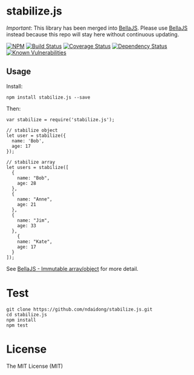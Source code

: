 # stabilize.js

*Important*: This library has been merged into [BellaJS](https://github.com/ndaidong/bellajs#immutable-array--object). Please use [BellaJS](https://github.com/ndaidong/bellajs) instead because this repo will stay here without continuous updating.

[![NPM](https://badge.fury.io/js/stabilize.js.svg)](https://badge.fury.io/js/stabilize.js)
[![Build Status](https://travis-ci.org/ndaidong/stabilize.js.svg?branch=master)](https://travis-ci.org/ndaidong/stabilize.js)
[![Coverage Status](https://coveralls.io/repos/github/ndaidong/stabilize.js/badge.svg?branch=master)](https://coveralls.io/github/ndaidong/stabilize.js?branch=master)
[![Dependency Status](https://gemnasium.com/badges/github.com/ndaidong/stabilize.js.svg)](https://gemnasium.com/github.com/ndaidong/stabilize.js)
[![Known Vulnerabilities](https://snyk.io/test/npm/stabilize.js/badge.svg)](https://snyk.io/test/npm/stabilize.js)


## Usage


Install:

```
npm install stabilize.js --save
```

Then:

```
var stabilize = require('stabilize.js');

// stabilize object
let user = stabilize({
  name: 'Bob',
  age: 17
});

// stabilize array
let users = stabilize([
  {
    name: "Bob",
    age: 28
  },
  {
    name: "Anne",
    age: 21
  },
  {
    name: "Jim",
    age: 33
  },
    {
    name: "Kate",
    age: 17
  }
]);
```

See  [BellaJS - Immutable array/object](https://github.com/ndaidong/bellajs#immutable-array--object) for more detail.



# Test

```
git clone https://github.com/ndaidong/stabilize.js.git
cd stabilize.js
npm install
npm test
```


# License

The MIT License (MIT)

